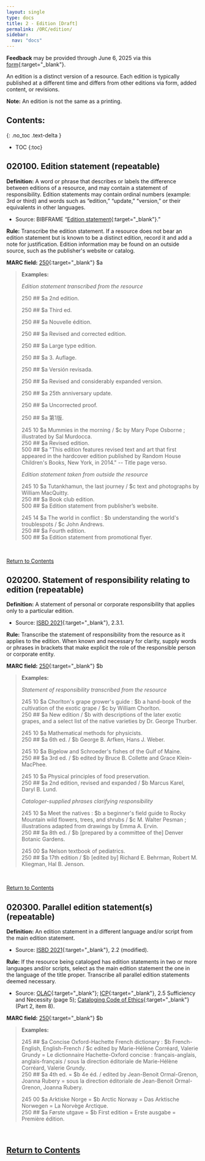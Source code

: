 ```yaml
---
layout: single
type: docs
title: 2 - Edition [Draft]
permalink: /ORC/edition/
sidebar:
  nav: "docs"
---
```


**Feedback** may be provided through June 6, 2025 via this [form](https://docs.google.com/forms/d/e/1FAIpQLSfNmW_OF2LGSdyogJ0Hk--b2JZ7C_-oLaAKBi-zF4Xi85bm7A/viewform){:target="_blank"}.

An edition is a distinct version of a resource. Each edition is typically published at a different time and differs from other editions via form, added content, or revisions.

**Note:** An edition is not the same as a printing.

## Contents:
{: .no_toc .text-delta }

- TOC
{:toc}
## 020100. Edition statement (repeatable)

**Definition:** A word or phrase that describes or labels the difference between editions of a resource, and may contain a statement of responsibility. Edition statements may contain ordinal numbers (example: 3rd or third) and words such as “edition,” “update,” “version,” or their equivalents in other languages. 

- Source: BIBFRAME “[Edition statement](https://id.loc.gov/ontologies/bibframe.html#p_editionStatement){:target="_blank"}\.”

**Rule:** Transcribe the edition statement. If a resource does not bear an edition statement but is known to be a distinct edition, record it and add a note for justification. Edition information may be found on an outside source, such as the publisher's website or catalog.  
   
**MARC field:** [250](https://www.loc.gov/marc/bibliographic/bd250.html){:target="_blank"} \$a

  
>**Examples:** 
>
>*Edition statement transcribed from the resource*
>  
>250 \#\# \$a 2nd edition.  
>  
>250 \#\# \$a Third ed.  
>  
>250 \#\# \$a Nouvelle édition.  
>  
>250 \#\# \$a Revised and corrected edition.  
>  
>250 \#\# \$a Large type edition.  
>  
>250 \#\# \$a 3\. Auflage.  
>  
>250 \#\# \$a Versión revisada.  
>  
>250 \#\# \$a Revised and considerably expanded version.  
>  
>250 \#\# \$a 25th anniversary update.  
>  
>250 \#\# \$a Uncorrected proof.  
>  
>250 \#\# \$a 第1版.  
>  
>245 10 \$a Mummies in the morning / \$c by Mary Pope Osborne ; illustrated by Sal Murdocca.  
>250 \#\# \$a Revised edition.  
>500 \#\# \$a "This edition features revised text and art that first appeared in the hardcover edition published by Random House Children's Books, New York, in 2014." \-- Title page verso.  
>  
>*Edition statement taken from outside the resource* 
>  
>245 10 \$a Tutankhamun, the last journey / \$c text and photographs by William MacQuitty.  
>250 \#\# \$a Book club edition.  
>500 \#\# \$a Edition statement from publisher’s website.  
>  
>245 14 \$a The world in conflict : \$b understanding the world's troublespots / \$c John Andrews.  
>250 \#\# \$a Fourth edition.  
>500 \#\# \$a Edition statement from promotional flyer.  

<br>

[Return to Contents](#contents)

## 020200. Statement of responsibility relating to edition (repeatable)

**Definition:** A statement of personal or corporate responsibility that applies only to a particular edition.

- Source: [ISBD 2021](https://repository.ifla.org/server/api/core/bitstreams/202c522c-82e9-41ae-ab7c-d7227070142c/content){:target="_blank"}, 2.3.1.

**Rule:** Transcribe the statement of responsibility from the resource as it applies to the edition. When known and necessary for clarity, supply words or phrases in brackets that make explicit the role of the responsible person or corporate entity.

**MARC field:** [250](https://www.loc.gov/marc/bibliographic/bd250.html){:target="_blank"} \$b

>**Examples:**  
>
>*Statement of responsibility transcribed from the resource*  
>  
>245 10 \$a Chorlton's grape grower's guide : \$b a hand-book of the cultivation of the exotic grape / \$c by William Chorlton.  
>250 \#\# \$a New edition / \$b with descriptions of the later exotic grapes, and a select list of the native varieties by Dr. George Thurber.  
>  
>245 10 \$a Mathematical methods for physicists.  
>250 \#\# \$a 6th ed. / \$b George B. Arfken, Hans J. Weber.  
>  
>245 10 \$a Bigelow and Schroeder's fishes of the Gulf of Maine.  
>250 \#\# \$a 3rd ed. / \$b edited by Bruce B. Collette and Grace Klein-MacPhee.  
>  
>245 10 \$a Physical principles of food preservation.  
>250 \#\# \$a 2nd edition, revised and expanded / \$b Marcus Karel, Daryl B. Lund.  
>  
>*Cataloger-supplied phrases clarifying responsibility*  
>  
>245 10 \$a Meet the natives : \$b a beginner's field guide to Rocky Mountain wild flowers, trees, and shrubs / \$c M. Walter Pesman ; illustrations adapted from drawings by Emma A. Ervin.  
>250 \#\# \$a 8th ed. / \$b \[prepared by a committee of the\] Denver Botanic Gardens.  
>  
>245 00 \$a Nelson textbook of pediatrics.  
>250 \#\# \$a 17th edition / \$b \[edited by\] Richard E. Behrman, Robert M. Kliegman, Hal B. Jenson.  

<br>

[Return to Contents](#contents)

## 020300. Parallel edition statement(s) (repeatable)

**Definition:** An edition statement in a different language and/or script from the main edition statement.

* Source: [ISBD 2021](https://repository.ifla.org/server/api/core/bitstreams/202c522c-82e9-41ae-ab7c-d7227070142c/content){:target="_blank"}, 2.2 (modified).

**Rule:** If the resource being cataloged has edition statements in two or more languages and/or scripts, select as the main edition statement the one in the language of the title proper. Transcribe all parallel edition statements deemed necessary.

* Source: [OLAC](https://cornerstone.lib.mnsu.edu/cgi/viewcontent.cgi?article=1027&context=olac-publications){:target="_blank"}; 
[ICP](https://www.ifla.org/files/assets/cataloguing/icp/icp_2016-en.pdf){:target="_blank"}, 2.5 Sufficiency and Necessity (page 5); 
[Cataloging Code of Ethics](https://alair.ala.org/server/api/core/bitstreams/9923a196-d345-4244-a07c-19450965f167/content){:target="_blank"} (Part 2, item 8).

**MARC field:** [250](https://www.loc.gov/marc/bibliographic/bd250.html){:target="_blank"} \$b

>**Examples:**  
>  
>245 \#\#  \$a Concise Oxford-Hachette French dictionary : \$b French-English, English-French / \$c edited by Marie-Hélène Corréard, Valerie Grundy \= Le dictionnaire Hachette-Oxford concise : français-anglais, anglais-français / sous la direction éditoriale de Marie-Hélène Corréard, Valerie Grundy.  
>250 \#\# \$a 4th ed. \= \$b 4e éd. / edited by Jean-Benoit Ormal-Grenon, Joanna Rubery \= sous la direction éditoriale de Jean-Benoit Ormal-Grenon, Joanna Rubery.  
>  
>245 00 \$a Arktiske Norge \= \$b Arctic Norway \= Das Arktische Norwegen \= La Norvège Arctique.  
>250 \#\# \$a Første utgave \= \$b First edition \= Erste ausgabe \= Première édition.  

<br>

[Return to Contents](#contents)
---
